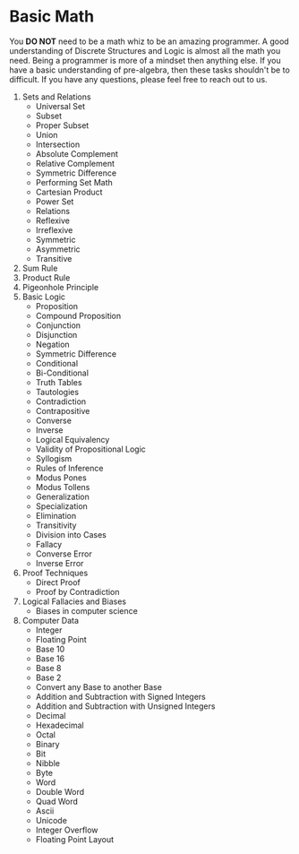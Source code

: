 # Basic Math

You **DO NOT** need to be a math whiz to be an amazing programmer. A good
understanding of Discrete Structures and Logic is almost all the math you need.
Being a programmer is more of a mindset then anything else. If you have a basic
understanding of pre-algebra, then these tasks shouldn't be to difficult. If
you have any questions, please feel free to reach out to us.

1. Sets and Relations
    * Universal Set
    * Subset
    * Proper Subset
    * Union
    * Intersection
    * Absolute Complement
    * Relative Complement
    * Symmetric Difference
    * Performing Set Math
    * Cartesian Product
    * Power Set
    * Relations
    * Reflexive
    * Irreflexive
    * Symmetric
    * Asymmetric
    * Transitive
2. Sum Rule
3. Product Rule
4. Pigeonhole Principle
5. Basic Logic
    * Proposition
    * Compound Proposition
    * Conjunction
    * Disjunction
    * Negation
    * Symmetric Difference
    * Conditional
    * Bi-Conditional
    * Truth Tables
    * Tautologies
    * Contradiction
    * Contrapositive
    * Converse
    * Inverse
    * Logical Equivalency
    * Validity of Propositional Logic
    * Syllogism
    * Rules of Inference
    * Modus Pones
    * Modus Tollens
    * Generalization
    * Specialization
    * Elimination
    * Transitivity
    * Division into Cases
    * Fallacy
    * Converse Error
    * Inverse Error
6. Proof Techniques
    * Direct Proof
    * Proof by Contradiction
7. Logical Fallacies and Biases
    * Biases in computer science
1. Computer Data
    * Integer
    * Floating Point
    * Base 10
    * Base 16
    * Base 8
    * Base 2
    * Convert any Base to another Base
    * Addition and Subtraction with Signed Integers
    * Addition and Subtraction with Unsigned Integers
    * Decimal
    * Hexadecimal
    * Octal
    * Binary
    * Bit
    * Nibble
    * Byte
    * Word
    * Double Word
    * Quad Word
    * Ascii
    * Unicode
    * Integer Overflow
    * Floating Point Layout
